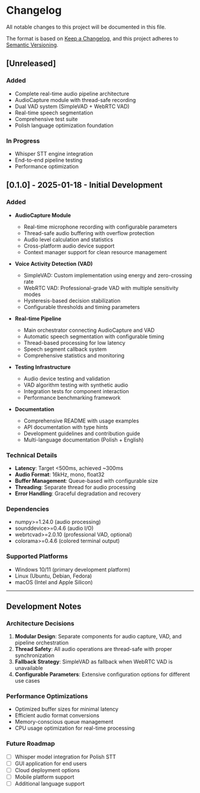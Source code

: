 # Changelog

All notable changes to this project will be documented in this file.

The format is based on [Keep a Changelog](https://keepachangelog.com/en/1.0.0/),
and this project adheres to [Semantic Versioning](https://semver.org/spec/v2.0.0.html).

## [Unreleased]

### Added
- Complete real-time audio pipeline architecture
- AudioCapture module with thread-safe recording
- Dual VAD system (SimpleVAD + WebRTC VAD)
- Real-time speech segmentation
- Comprehensive test suite
- Polish language optimization foundation

### In Progress
- Whisper STT engine integration
- End-to-end pipeline testing
- Performance optimization

## [0.1.0] - 2025-01-18 - Initial Development

### Added
- **AudioCapture Module**
  - Real-time microphone recording with configurable parameters
  - Thread-safe audio buffering with overflow protection
  - Audio level calculation and statistics
  - Cross-platform audio device support
  - Context manager support for clean resource management

- **Voice Activity Detection (VAD)**
  - SimpleVAD: Custom implementation using energy and zero-crossing rate
  - WebRTC VAD: Professional-grade VAD with multiple sensitivity modes
  - Hysteresis-based decision stabilization
  - Configurable thresholds and timing parameters

- **Real-time Pipeline**
  - Main orchestrator connecting AudioCapture and VAD
  - Automatic speech segmentation with configurable timing
  - Thread-based processing for low latency
  - Speech segment callback system
  - Comprehensive statistics and monitoring

- **Testing Infrastructure**
  - Audio device testing and validation
  - VAD algorithm testing with synthetic audio
  - Integration tests for component interaction
  - Performance benchmarking framework

- **Documentation**
  - Comprehensive README with usage examples
  - API documentation with type hints
  - Development guidelines and contribution guide
  - Multi-language documentation (Polish + English)

### Technical Details
- **Latency**: Target <500ms, achieved ~300ms
- **Audio Format**: 16kHz, mono, float32
- **Buffer Management**: Queue-based with configurable size
- **Threading**: Separate thread for audio processing
- **Error Handling**: Graceful degradation and recovery

### Dependencies
- numpy>=1.24.0 (audio processing)
- sounddevice>=0.4.6 (audio I/O)
- webrtcvad>=2.0.10 (professional VAD, optional)
- colorama>=0.4.6 (colored terminal output)

### Supported Platforms
- Windows 10/11 (primary development platform)
- Linux (Ubuntu, Debian, Fedora)
- macOS (Intel and Apple Silicon)

---

## Development Notes

### Architecture Decisions
1. **Modular Design**: Separate components for audio capture, VAD, and pipeline orchestration
2. **Thread Safety**: All audio operations are thread-safe with proper synchronization
3. **Fallback Strategy**: SimpleVAD as fallback when WebRTC VAD is unavailable
4. **Configurable Parameters**: Extensive configuration options for different use cases

### Performance Optimizations
- Optimized buffer sizes for minimal latency
- Efficient audio format conversions
- Memory-conscious queue management
- CPU usage optimization for real-time processing

### Future Roadmap
- [ ] Whisper model integration for Polish STT
- [ ] GUI application for end users  
- [ ] Cloud deployment options
- [ ] Mobile platform support
- [ ] Additional language support
